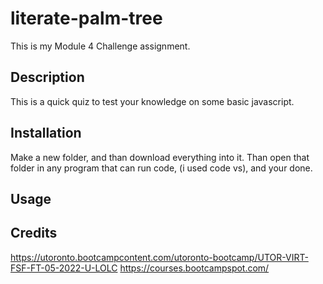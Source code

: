 # literate-palm-tree

This is my Module 4 Challenge assignment.

## Description

This is a quick quiz to test your knowledge on some basic javascript.

## Installation

Make a new folder, and than download everything into it. Than open that folder in any program that can run code, (i used code vs), and your done.

## Usage



## Credits

https://utoronto.bootcampcontent.com/utoronto-bootcamp/UTOR-VIRT-FSF-FT-05-2022-U-LOLC 
https://courses.bootcampspot.com/
